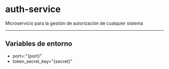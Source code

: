 # auth-service
Microservicio para la gestión de autorización de cualquier sistema

---
## Variables de entorno
* port=:"{port}"
* token_secret_key="{secret}"
